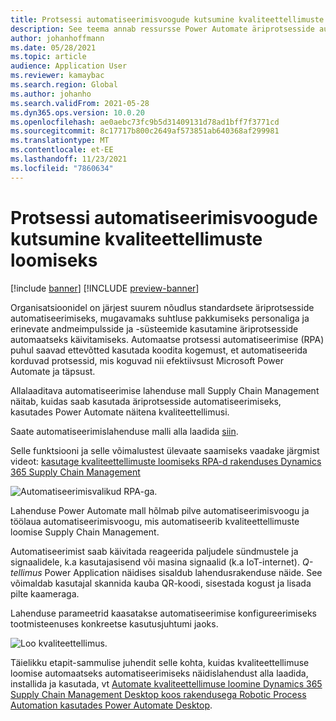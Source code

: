 ```yaml
---
title: Protsessi automatiseerimisvoogude kutsumine kvaliteettellimuste loomiseks
description: See teema annab ressursse Power Automate äriprotsesside automatiseerimiseks, kasutades kvaliteettellimuste näidet.
author: johanhoffmann
ms.date: 05/28/2021
ms.topic: article
audience: Application User
ms.reviewer: kamaybac
ms.search.region: Global
ms.author: johanho
ms.search.validFrom: 2021-05-28
ms.dyn365.ops.version: 10.0.20
ms.openlocfilehash: ae0aebc73fc9b5d31409131d78ad1bff7f3771cd
ms.sourcegitcommit: 8c17717b800c2649af573851ab640368af299981
ms.translationtype: MT
ms.contentlocale: et-EE
ms.lasthandoff: 11/23/2021
ms.locfileid: "7860634"
---
```

# <a name="invoke-process-automation-flows-to-create-quality-orders"></a>Protsessi automatiseerimisvoogude kutsumine kvaliteettellimuste loomiseks

[!include [banner](../includes/banner.md)]
[!INCLUDE [preview-banner](../includes/preview-banner.md)]
<!--KFM: Preview until 12/1/2021 -->

Organisatsioonidel on järjest suurem nõudlus standardsete äriprotsesside automatiseerimiseks, mugavamaks suhtluse pakkumiseks personaliga ja erinevate andmeimpulsside ja -süsteemide kasutamine äriprotsesside automaatseks käivitamiseks. Automaatse protsessi automatiseerimise (RPA) puhul saavad ettevõtted kasutada koodita kogemust, et automatiseerida korduvad protsessid, mis koguvad nii efektiivsust Microsoft Power Automate ja täpsust.

Allalaaditava automatiseerimise lahenduse mall Supply Chain Management näitab, kuidas saab kasutada äriprotsesside automatiseerimiseks, kasutades Power Automate näitena kvaliteettellimusi.

Saate automatiseerimislahenduse malli alla laadida [siin](https://aka.ms/D365SCMQualityOrderRPASolution).

Selle funktsiooni ja selle võimalustest ülevaate saamiseks vaadake järgmist videot: [kasutage kvaliteettellimuste loomiseks RPA-d rakenduses Dynamics 365 Supply Chain Management](https://www.youtube.com/watch?v=LFbzJ6-H89w)

![Automatiseerimisvalikud RPA-ga.](media/rpa-automation-options.png "Automatiseerimisvalikud RPA-ga")

Lahenduse Power Automate mall hõlmab pilve automatiseerimisvoogu ja töölaua automatiseerimisvoogu, mis automatiseerib kvaliteettellimuste loomise Supply Chain Management.

Automatiseerimist saab käivitada reageerida paljudele sündmustele ja signaalidele, k.a kasutajasisend või masina signaalid (k.a IoT-internet). *Q-tellimus* Power Application näidises sisaldub lahendusrakenduse näide. See võimaldab kasutajal skannida kauba QR-koodi, sisestada kogust ja lisada pilte kaameraga.

Lahenduse parameetrid kaasatakse automatiseerimise konfigureerimiseks tootmisteenuses konkreetse kasutusjuhtumi jaoks.

![Loo kvaliteettellimus.](media/rpa-create-quality-roder.png "Loo kvaliteettellimus")

Täielikku etapit-sammulise juhendit selle kohta, kuidas kvaliteettellimuse loomise automaatseks automatiseerimiseks näidislahendust alla laadida, installida ja kasutada, vt [Automate kvaliteettellimuse loomine Dynamics 365 Supply Chain Management Desktop koos rakendusega Robotic Process Automation kasutades Power Automate Desktop](/power-automate/desktop-flows/dynamics365-scm-rpa).

